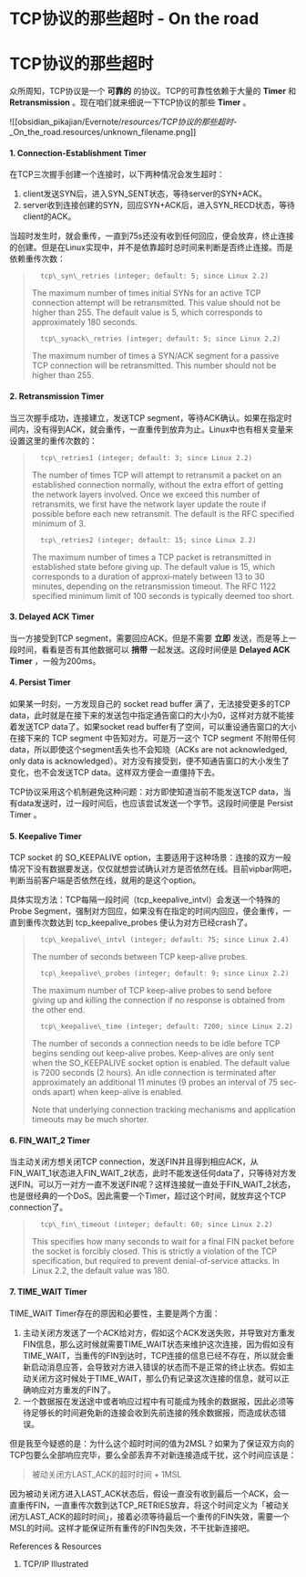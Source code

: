 # TCP协议的那些超时 - On the road

# TCP协议的那些超时

众所周知，TCP协议是一个 **可靠的** 的协议。TCP的可靠性依赖于大量的 **Timer** 和 **Retransmission** 。现在咱们就来细说一下TCP协议的那些 **Timer** 。

![[obsidian_pikajian/Evernote/_resources/TCP协议的那些超时_-_On_the_road.resources/unknown_filename.png]]

#### 1\. Connection-Establishment Timer

在TCP三次握手创建一个连接时，以下两种情况会发生超时：

1. client发送SYN后，进入SYN\_SENT状态，等待server的SYN+ACK。
2. server收到连接创建的SYN，回应SYN+ACK后，进入SYN\_RECD状态，等待client的ACK。

当超时发生时，就会重传，一直到75s还没有收到任何回应，便会放弃，终止连接的创建。但是在Linux实现中，并不是依靠超时总时间来判断是否终止连接。而是依赖重传次数：

> 		tcp\_syn\_retries (integer; default: 5; since Linux 2.2)
> 	
> 	The maximum number of times initial SYNs for an active TCP connection attempt will be retransmitted. This value should not be higher than 255. The default value is 5, which corresponds to approximately 180 seconds.
> 	
> 		tcp\_synack\_retries (integer; default: 5; since Linux 2.2)
> 	
> 	The maximum number of times a SYN/ACK segment for a passive TCP connection will be retransmitted. This number should not be higher than 255.
> 	

#### 2\. Retransmission Timer

当三次握手成功，连接建立，发送TCP segment，等待ACK确认。如果在指定时间内，没有得到ACK，就会重传，一直重传到放弃为止。Linux中也有相关变量来设置这里的重传次数的：

> 		tcp\_retries1 (integer; default: 3; since Linux 2.2)
> 	
> 	The number of times TCP will attempt to retransmit a packet on an established connection normally, without the extra effort of getting the network layers involved. Once we exceed this number of retransmits, we first have the network layer update the route if possible before each new retransmit. The default is the RFC specified minimum of 3.
> 	
> 		tcp\_retries2 (integer; default: 15; since Linux 2.2)
> 	
> 	The maximum number of times a TCP packet is retransmitted in established state before giving up. The default value is 15, which corresponds to a duration of approxi‐mately between 13 to 30 minutes, depending on the retransmission timeout. The RFC 1122 specified minimum limit of 100 seconds is typically deemed too short.
> 	

#### 3\. Delayed ACK Timer

当一方接受到TCP segment，需要回应ACK。但是不需要 **立即** 发送，而是等上一段时间，看看是否有其他数据可以 **捎带** 一起发送。这段时间便是 **Delayed ACK Timer** ，一般为200ms。

#### 4\. Persist Timer

如果某一时刻，一方发现自己的 socket read buffer 满了，无法接受更多的TCP data，此时就是在接下来的发送包中指定通告窗口的大小为0，这样对方就不能接着发送TCP data了。如果socket read buffer有了空间，可以重设通告窗口的大小在接下来的 TCP segment 中告知对方。可是万一这个 TCP segment 不附带任何data，所以即使这个segment丢失也不会知晓（ACKs are not acknowledged, only data is acknowledged）。对方没有接受到，便不知通告窗口的大小发生了变化，也不会发送TCP data。这样双方便会一直僵持下去。

TCP协议采用这个机制避免这种问题：对方即使知道当前不能发送TCP data，当有data发送时，过一段时间后，也应该尝试发送一个字节。这段时间便是 Persist Timer 。

#### 5\. Keepalive Timer

TCP socket 的 SO\_KEEPALIVE option，主要适用于这种场景：连接的双方一般情况下没有数据要发送，仅仅就想尝试确认对方是否依然在线。目前vipbar网吧，判断当前客户端是否依然在线，就用的是这个option。

具体实现方法：TCP每隔一段时间（tcp\_keepalive\_intvl）会发送一个特殊的 Probe Segment，强制对方回应，如果没有在指定的时间内回应，便会重传，一直到重传次数达到 tcp\_keepalive\_probes 便认为对方已经crash了。

> 		tcp\_keepalive\_intvl (integer; default: 75; since Linux 2.4)
> 	
> 	The number of seconds between TCP keep-alive probes.
> 	
> 		tcp\_keepalive\_probes (integer; default: 9; since Linux 2.2)
> 	
> 	The maximum number of TCP keep-alive probes to send before giving up and killing the connection if no response is obtained from the other end.
> 	
> 		tcp\_keepalive\_time (integer; default: 7200; since Linux 2.2)
> 	
> 	The number of seconds a connection needs to be idle before TCP begins sending out keep-alive probes. Keep-alives are only sent when the SO\_KEEPALIVE socket option is enabled. The default value is 7200 seconds (2 hours). An idle connection is terminated after approximately an additional 11 minutes (9 probes an interval of 75 sec‐onds apart) when keep-alive is enabled.
> 	
> 
> Note that underlying connection tracking mechanisms and application timeouts may be much shorter.

#### 6\. FIN\_WAIT\_2 Timer

当主动关闭方想关闭TCP connection，发送FIN并且得到相应ACK，从FIN\_WAIT\_1状态进入FIN\_WAIT\_2状态，此时不能发送任何data了，只等待对方发送FIN。可以万一对方一直不发送FIN呢？这样连接就一直处于FIN\_WAIT\_2状态，也是很经典的一个DoS。因此需要一个Timer，超过这个时间，就放弃这个TCP connection了。

> 		tcp\_fin\_timeout (integer; default: 60; since Linux 2.2)
> 	
> 	This specifies how many seconds to wait for a final FIN packet before the socket is forcibly closed. This is strictly a violation of the TCP specification, but required to prevent denial-of-service attacks. In Linux 2.2, the default value was 180.
> 	

#### 7\. TIME\_WAIT Timer

TIME\_WAIT Timer存在的原因和必要性，主要是两个方面：

1. 主动关闭方发送了一个ACK给对方，假如这个ACK发送失败，并导致对方重发FIN信息，那么这时候就需要TIME\_WAIT状态来维护这次连接，因为假如没有TIME\_WAIT，当重传的FIN到达时，TCP连接的信息已经不存在，所以就会重新启动消息应答，会导致对方进入错误的状态而不是正常的终止状态。假如主动关闭方这时候处于TIME\_WAIT，那么仍有记录这次连接的信息，就可以正确响应对方重发的FIN了。
2. 一个数据报在发送途中或者响应过程中有可能成为残余的数据报，因此必须等待足够长的时间避免新的连接会收到先前连接的残余数据报，而造成状态错误。

但是我至今疑惑的是：为什么这个超时时间的值为2MSL？如果为了保证双方向的TCP包要么全部响应完毕，要么全部丢弃不对新连接造成干扰，这个时间应该是：

> 被动关闭方LAST\_ACK的超时时间 + 1MSL

因为被动关闭方进入LAST\_ACK状态后，假设一直没有收到最后一个ACK，会一直重传FIN，一直重传次数到达TCP\_RETRIES放弃，将这个时间定义为「被动关闭方LAST\_ACK的超时时间」，接着必须等待最后一个重传的FIN失效，需要一个MSL的时间。这样才能保证所有重传的FIN包失效，不干扰新连接吧。

References & Resources

1. TCP/IP Illustrated
